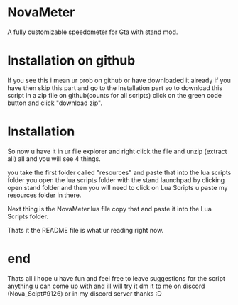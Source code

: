 # NovaMeter
A fully customizable speedometer for Gta with stand mod.

# Installation on github
If you see this i mean ur prob on github or have downloaded it already if you have then skip this part and go to the Installation part
so to download this script in a zip file on github(counts for all scripts) click on the green code button and click "download zip".

# Installation
So now u have it in ur file explorer and right click the file and unzip (extract all) all and you will see 4 things.

you take the first folder called "resources" and paste that into the lua scripts folder you open the lua scripts folder with the stand launchpad by clicking open stand folder and then you will need to click on Lua Scripts u paste my resources folder in there.

Next thing is the NovaMeter.lua file copy that and paste it into the Lua Scripts folder.

Thats it the README file is what ur reading right now.

# end
Thats all i hope u have fun and feel free to leave suggestions for the script anything u can come up with and ill will try it dm it to me on discord (Nova_Scipt#9126)
or in my discord server thanks :D

